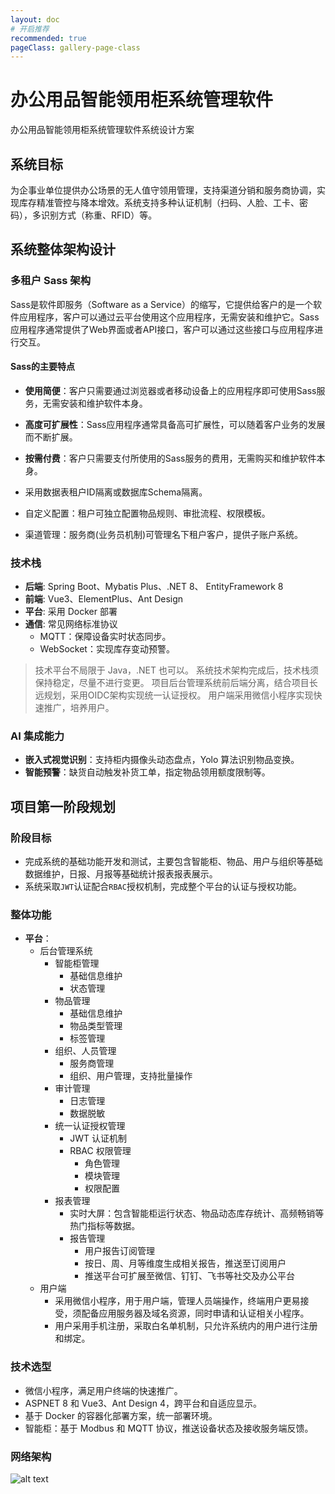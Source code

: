 ```yaml
---
layout: doc
# 开启推荐
recommended: true
pageClass: gallery-page-class
---
```


# 办公用品智能领用柜系统管理软件 #

办公用品智能领用柜系统管理软件系统设计方案

## 系统目标 ##

为企事业单位提供办公场景的无人值守领用管理，支持渠道分销和服务商协调，实现库存精准管控与降本增效。系统支持多种认证机制（扫码、人脸、工卡、密码），多识别方式（称重、RFID）等。

## 系统整体架构设计 ##

### 多租户 Sass 架构 ###

Sass是软件即服务（Software as a Service）的缩写，它提供给客户的是一个软件应用程序，客户可以通过云平台使用这个应用程序，无需安装和维护它。Sass应用程序通常提供了Web界面或者API接口，客户可以通过这些接口与应用程序进行交互。

#### Sass的主要特点 ####

- **使用简便**：客户只需要通过浏览器或者移动设备上的应用程序即可使用Sass服务，无需安装和维护软件本身。
- **高度可扩展性**：Sass应用程序通常具备高可扩展性，可以随着客户业务的发展而不断扩展。
- **按需付费**：客户只需要支付所使用的Sass服务的费用，无需购买和维护软件本身。

- 采用数据表租户ID隔离或数据库Schema隔离。
- 自定义配置：租户可独立配置物品规则、审批流程、权限模板。
- 渠道管理：服务商(业务员机制)可管理名下租户客户，提供子账户系统。

### 技术栈 ###

- **后端**: Spring Boot、Mybatis Plus、.NET 8、 EntityFramework 8
- **前端**: Vue3、ElementPlus、Ant Design
- **平台**: 采用 Docker 部署
- **通信**: 常见网络标准协议
  - MQTT：保障设备实时状态同步。
  - WebSocket：实现库存变动预警。

> 技术平台不局限于 Java，.NET 也可以。
> 系统技术架构完成后，技术栈须保持稳定，尽量不进行变更。
> 项目后台管理系统前后端分离，结合项目长远规划，采用OIDC架构实现统一认证授权。
> 用户端采用微信小程序实现快速推广，培养用户。

### AI 集成能力 ###

- **嵌入式视觉识别**：支持柜内摄像头动态盘点，Yolo 算法识别物品变换。
- **智能预警**：缺货自动触发补货工单，指定物品领用额度限制等。

## 项目第一阶段规划 ##

### 阶段目标 ###

- 完成系统的基础功能开发和测试，主要包含智能柜、物品、用户与组织等基础数据维护，日报、月报等基础统计报表报表展示。
- 系统采取`JWT`认证配合`RBAC`授权机制，完成整个平台的认证与授权功能。

### 整体功能 ###

- **平台**：
  - 后台管理系统
    - 智能柜管理
      - 基础信息维护
      - 状态管理
    - 物品管理
      - 基础信息维护
      - 物品类型管理
      - 标签管理
    - 组织、人员管理
      - 服务商管理
      - 组织、用户管理，支持批量操作
    - 审计管理
      - 日志管理
      - 数据脱敏
    - 统一认证授权管理
      - JWT 认证机制
      - RBAC 权限管理
        - 角色管理
        - 模块管理
        - 权限配置
    - 报表管理
      - 实时大屏：包含智能柜运行状态、物品动态库存统计、高频畅销等热门指标等数据。
      - 报告管理
        - 用户报告订阅管理
        - 按日、周、月等维度生成相关报告，推送至订阅用户
        - 推送平台可扩展至微信、钉钉、飞书等社交及办公平台
  - 用户端
    - 采用微信小程序，用于用户端，管理人员端操作，终端用户更易接受，须配备应用服务器及域名资源，同时申请和认证相关小程序。
    - 用户采用手机注册，采取白名单机制，只允许系统内的用户进行注册和绑定。

### 技术选型 ###

- 微信小程序，满足用户终端的快速推广。
- ASPNET 8 和 Vue3、Ant Design 4，跨平台和自适应显示。
- 基于 Docker 的容器化部署方案，统一部署环境。
- 智能柜：基于 Modbus 和 MQTT 协议，推送设备状态及接收服务端反馈。

### 网络架构 ###

![alt text](/images/cmono-TA3BXGFPNSPL8JT7.png)
